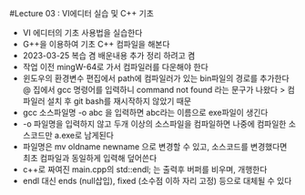 #Lecture 03 : VI에디터 실습 및 C++ 기초
* VI 에디터의 기초 사용법을 실습한다
* G++을 이용하여 기초 C++ 컴파일을 해본다
* 2023-03-25 복습 겸 배운내용 추가 정리 하려고 켬
* 작업 이전 mingW-64로 가서 컴파일러를 다운해야 한다
* 윈도우의 환경변수 편집에서 path에 컴파일러가 있는 bin파일의 경로를 추가한다
	@ 집에서 gcc 명령어를 입력하니 command not found 라는 문구가 나왔다
		> 컴파일러 설치 후 git bash를 재시작하지 않았기 때문
* gcc 소스파일명 -o abc 을 입력하면 abc라는 이름으로 exe파일이 생긴다
* -o 파일명을 입력하지 않고 두개 이상의 소스파일을 컴파일하면 나중에 컴파일한 소스코드만 a.exe로 남게된다
* 파일명은 mv oldname newname 으로 변경할 수 있고, 소스코드를 변경했다면 최초 컴파일과 동일하게 입력해 덮어쓴다
* c++로 짜여진 main.cpp의 std::endl; 는 출력후 버퍼를 비우며, 개행한다
* endl 대신 ends (null삽입), fixed (소수점 이하 자리 고정) 등으로 대체될 수 있다
